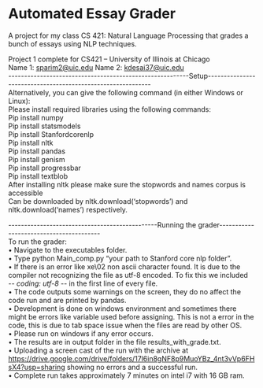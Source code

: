 # Automated Essay Grader
A project for my class CS 421: Natural Language Processing that grades a bunch of essays using NLP techniques.

Project 1 complete for CS421 – University of Illinois at Chicago  
Name 1: sparim2@uic.edu   Name 2: kdesai37@uic.edu   
---------------------------------------------------------Setup------------------------------------------------------------   
Alternatively, you can give the following command (in either Windows or Linux):    
Please install required libraries using the following commands:      
Pip install numpy  
Pip install statsmodels  
Pip install Stanfordcorenlp  
Pip install nltk  
Pip install pandas    
Pip install genism  
Pip install progressbar  
Pip install textblob  
After installing nltk please make sure the stopwords and names corpus is accessible  
Can be downloaded by nltk.download(‘stopwords’) and nltk.download(‘names’) respectively.  
   
-----------------------------------------------Running the grader----------------------------------------  
To run the grader:    
• Navigate to the executables folder.  
• Type python Main_comp.py “your path to Stanford core nlp folder”.   
• If there is an error like xe\02 non ascii character found. It is due to the compiler not recognizing the file as utf-8 encoded. To fix this we included  
 -*- coding: utf-8 -*- in the first line of every file.  
• The code outputs some warnings on the screen, they do no affect the code run and are printed by pandas.  
• Development is done on windows environment and sometimes there might be errors like variable used before assigning. This is not a error in the code, this is due to tab space issue when the files are read by other OS.  
• Please run on windows if any error occurs.  
• The results are in output folder in the file results_with_grade.txt.  
• Uploading a screen cast of the run with the archive at https://drive.google.com/drive/folders/17l6in8gNF8p9MuoYBz_4nt3vVp6FHsX4?usp=sharing showing no errors and a successful run.  
• Complete run takes approximately 7 minutes on intel i7 with 16 GB ram.   
 
